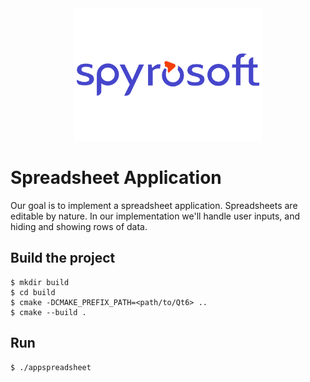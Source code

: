 <center><img src="/doc/spyrosoft_color_rgb-1.png" alt="Spyrosoft" width="300" height="auto"></center>

# Spreadsheet Application

Our goal is to implement a spreadsheet application. Spreadsheets are editable by nature. In our implementation we'll handle user inputs, and hiding and showing rows of data.

## Build the project

```
$ mkdir build
$ cd build
$ cmake -DCMAKE_PREFIX_PATH=<path/to/Qt6> ..
$ cmake --build .
```

## Run

```
$ ./appspreadsheet
```